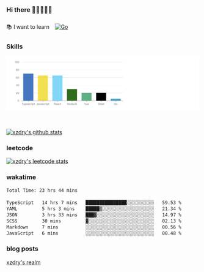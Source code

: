 ### Hi there 👋👋👋👋👋

 :books: I want to learn <a href="https://go.dev/" target="_blank"><img style="margin: 10px" src="https://profilinator.rishav.dev/skills-assets/go-original.svg" alt="Go" height="50" /></a>  

### Skills
![](img/2022-09-05-22-04-20.png)

<br />

[![xzdry's github stats](https://github-readme-stats.vercel.app/api?username=xzdry&count_private=true&show_icons=true&theme=vue)](https://github.com/xzdry)

### leetcode
[![xzdry's leetcode stats](https://leetcard.jacoblin.cool/xzdry-2?theme=light&font=Anek%20Kannada&site=cn)](https://leetcode.cn/u/xzdry-2/)

### wakatime
<!--START_SECTION:waka-->

```text
Total Time: 23 hrs 44 mins

TypeScript   14 hrs 7 mins   ███████████████░░░░░░░░░░   59.53 %
YAML         5 hrs 3 mins    █████▒░░░░░░░░░░░░░░░░░░░   21.34 %
JSON         3 hrs 33 mins   ███▓░░░░░░░░░░░░░░░░░░░░░   14.97 %
SCSS         30 mins         ▓░░░░░░░░░░░░░░░░░░░░░░░░   02.13 %
Markdown     7 mins          ░░░░░░░░░░░░░░░░░░░░░░░░░   00.56 %
JavaScript   6 mins          ░░░░░░░░░░░░░░░░░░░░░░░░░   00.48 %
```

<!--END_SECTION:waka-->

### blog posts
[xzdry's realm](https://www.justdry.net/)
